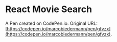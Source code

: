 # React Movie Search

A Pen created on CodePen.io. Original URL: [https://codepen.io/marcobiedermann/pen/gfvzx](https://codepen.io/marcobiedermann/pen/gfvzx).


